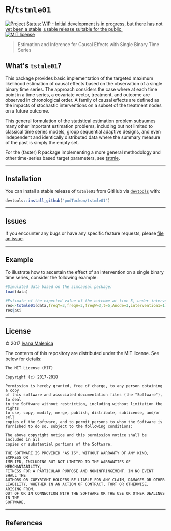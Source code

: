 
R/`tstmle01`
============

[![Project Status: WIP - Initial development is in progress, but there has not yet been a stable, usable release suitable for the public.](http://www.repostatus.org/badges/latest/wip.svg)](http://www.repostatus.org/#wip) [![MIT license](http://img.shields.io/badge/license-MIT-brightgreen.svg)](http://opensource.org/licenses/MIT)

<!-- README.md is generated from README.Rmd. Please edit that file -->
> Estimation and Inference for Causal Effects with Single Binary Time Series

What's `tstmle01`?
------------------

This package provides basic implementation of the targeted maximum likelihood estimation of causal effects based on the observation of a single binary time series. The approach considers the case where at each time point in a time series, a covariate vector, treatment, and outcome are observed in chronological order. A family of causal effects are defined as the impacts of stochastic interventions on a subset of the treatment nodes on a future outcome.

This general formulation of the statistical estimation problem subsumes many other important estimation problems, including but not limited to classical time series models, group sequential adaptive designs, and even independent and identically distributed data where the summary measure of the past is simply the empty set.

For the (faster) R package implementing a more general methodology and other time-series based target parameters, see [tstmle](https://github.com/podTockom/tstmle/).

------------------------------------------------------------------------

Installation
------------

You can install a stable release of `tstmle01` from GitHub via [`devtools`](https://www.rstudio.com/products/rpackages/devtools/) with:

``` r
devtools::install_github("podTockom/tstmle01")
```

------------------------------------------------------------------------

Issues
------

If you encounter any bugs or have any specific feature requests, please [file an issue](https://github.com/podTockom/tstmle01/issues).

------------------------------------------------------------------------

Example
-------

To illustrate how to ascertain the effect of an intervention on a single binary time series, consider the following example:

``` r
#Simulated data based on the simcausal package:
load(data)

#Estimate of the expected value of the outcome at time 5, under intervention on Anode 3:
res<-tstmle01(data,freqY=3,freqA=3,freqW=3,t=5,Anode=3,intervention1=1)
res$psi
```

------------------------------------------------------------------------

License
-------

© 2017 [Ivana Malenica](https://github.com/podTockom)

The contents of this repository are distributed under the MIT license. See below for details:

    The MIT License (MIT)

    Copyright (c) 2017-2018

    Permission is hereby granted, free of charge, to any person obtaining a copy
    of this software and associated documentation files (the "Software"), to deal
    in the Software without restriction, including without limitation the rights
    to use, copy, modify, merge, publish, distribute, sublicense, and/or sell
    copies of the Software, and to permit persons to whom the Software is
    furnished to do so, subject to the following conditions:

    The above copyright notice and this permission notice shall be included in all
    copies or substantial portions of the Software.

    THE SOFTWARE IS PROVIDED "AS IS", WITHOUT WARRANTY OF ANY KIND, EXPRESS OR
    IMPLIED, INCLUDING BUT NOT LIMITED TO THE WARRANTIES OF MERCHANTABILITY,
    FITNESS FOR A PARTICULAR PURPOSE AND NONINFRINGEMENT. IN NO EVENT SHALL THE
    AUTHORS OR COPYRIGHT HOLDERS BE LIABLE FOR ANY CLAIM, DAMAGES OR OTHER
    LIABILITY, WHETHER IN AN ACTION OF CONTRACT, TORT OR OTHERWISE, ARISING FROM,
    OUT OF OR IN CONNECTION WITH THE SOFTWARE OR THE USE OR OTHER DEALINGS IN THE
    SOFTWARE.

------------------------------------------------------------------------

References
----------
